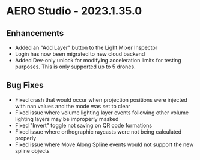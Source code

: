 # AERO Studio - 2023.1.35.0

## Enhancements

- Added an "Add Layer" button to the Light Mixer Inspector
- Login has now been migrated to new cloud backend
- Added Dev-only unlock for modifying acceleration limits for testing purposes. This is only supported up to 5 drones.

## Bug Fixes

- Fixed crash that would occur when projection positions were injected with nan values and the mode was set to clear
- Fixed issue where volume lighting layer events following other volume lighting layers may be improperly masked
- Fixed "Invert" toggle not saving on QR code formations
- Fixed issue where orthographic raycasts were not being calculated properly
- Fixed issue where Move Along Spline events would not support the new spline objects

